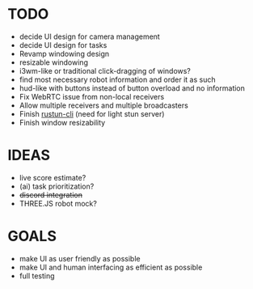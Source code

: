 # TODO

- decide UI design for camera management
- decide UI design for tasks
- Revamp windowing design
- resizable windowing
- i3wm-like or traditional click-dragging of windows?
- find most necessary robot information and order it as such
- hud-like with buttons instead of button overload and no information
- Fix WebRTC issue from non-local receivers
- Allow multiple receivers and multiple broadcasters
- Finish [rustun-cli](https://github.com/LeoDog896/rustun-cli) (need for light stun server)
- Finish window resizability

# IDEAS

- live score estimate?
- (ai) task prioritization?
- ~~discord integration~~
- THREE.JS robot mock?

# GOALS

- make UI as user friendly as possible
- make UI and human interfacing as efficient as possible
- full testing
